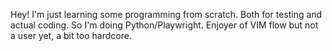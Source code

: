 Hey! 
I'm just learning some programming from scratch. Both for testing and actual coding. 
So I'm doing Python/Playwright. Enjoyer of VIM flow but not a user yet, a bit too hardcore.
